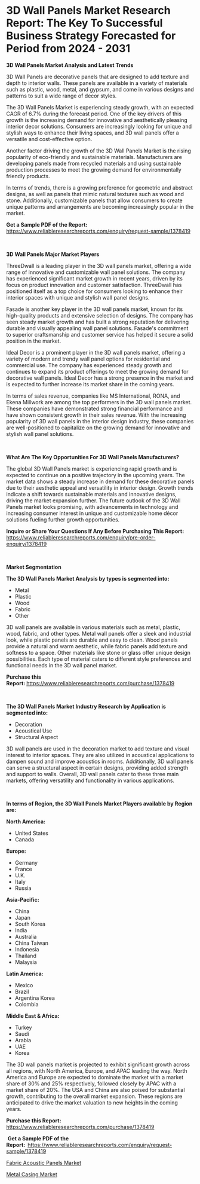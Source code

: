 <p><h1>3D Wall Panels Market Research Report: The Key To Successful Business Strategy Forecasted for Period from 2024 - 2031</h1></p><p><strong>3D Wall Panels Market Analysis and Latest Trends</strong></p>
<p><p>3D Wall Panels are decorative panels that are designed to add texture and depth to interior walls. These panels are available in a variety of materials such as plastic, wood, metal, and gypsum, and come in various designs and patterns to suit a wide range of decor styles.</p><p>The 3D Wall Panels Market is experiencing steady growth, with an expected CAGR of 6.7% during the forecast period. One of the key drivers of this growth is the increasing demand for innovative and aesthetically pleasing interior decor solutions. Consumers are increasingly looking for unique and stylish ways to enhance their living spaces, and 3D wall panels offer a versatile and cost-effective option.</p><p>Another factor driving the growth of the 3D Wall Panels Market is the rising popularity of eco-friendly and sustainable materials. Manufacturers are developing panels made from recycled materials and using sustainable production processes to meet the growing demand for environmentally friendly products.</p><p>In terms of trends, there is a growing preference for geometric and abstract designs, as well as panels that mimic natural textures such as wood and stone. Additionally, customizable panels that allow consumers to create unique patterns and arrangements are becoming increasingly popular in the market.</p></p>
<p><strong>Get a Sample PDF of the Report:&nbsp;</strong> <a href="https://www.reliableresearchreports.com/enquiry/request-sample/1378419">https://www.reliableresearchreports.com/enquiry/request-sample/1378419</a></p>
<p>&nbsp;</p>
<p><strong>3D Wall Panels Major Market Players</strong></p>
<p><p>ThreeDwall is a leading player in the 3D wall panels market, offering a wide range of innovative and customizable wall panel solutions. The company has experienced significant market growth in recent years, driven by its focus on product innovation and customer satisfaction. ThreeDwall has positioned itself as a top choice for consumers looking to enhance their interior spaces with unique and stylish wall panel designs.</p><p>Fasade is another key player in the 3D wall panels market, known for its high-quality products and extensive selection of designs. The company has seen steady market growth and has built a strong reputation for delivering durable and visually appealing wall panel solutions. Fasade's commitment to superior craftsmanship and customer service has helped it secure a solid position in the market.</p><p>Ideal Decor is a prominent player in the 3D wall panels market, offering a variety of modern and trendy wall panel options for residential and commercial use. The company has experienced steady growth and continues to expand its product offerings to meet the growing demand for decorative wall panels. Ideal Decor has a strong presence in the market and is expected to further increase its market share in the coming years.</p><p>In terms of sales revenue, companies like MS International, RONA, and Ekena Millwork are among the top performers in the 3D wall panels market. These companies have demonstrated strong financial performance and have shown consistent growth in their sales revenue. With the increasing popularity of 3D wall panels in the interior design industry, these companies are well-positioned to capitalize on the growing demand for innovative and stylish wall panel solutions.</p></p>
<p>&nbsp;</p>
<p><strong>What Are The Key Opportunities For 3D Wall Panels Manufacturers?</strong></p>
<p><p>The global 3D Wall Panels market is experiencing rapid growth and is expected to continue on a positive trajectory in the upcoming years. The market data shows a steady increase in demand for these decorative panels due to their aesthetic appeal and versatility in interior design. Growth trends indicate a shift towards sustainable materials and innovative designs, driving the market expansion further. The future outlook of the 3D Wall Panels market looks promising, with advancements in technology and increasing consumer interest in unique and customizable home décor solutions fueling further growth opportunities.</p></p>
<p><strong>Inquire or Share Your Questions If Any Before Purchasing This Report:</strong> <a href="https://www.reliableresearchreports.com/enquiry/pre-order-enquiry/1378419">https://www.reliableresearchreports.com/enquiry/pre-order-enquiry/1378419</a></p>
<p>&nbsp;</p>
<p><strong>Market Segmentation</strong></p>
<p><strong>The 3D Wall Panels Market Analysis by types is segmented into:</strong></p>
<p><ul><li>Metal</li><li>Plastic</li><li>Wood</li><li>Fabric</li><li>Other</li></ul></p>
<p><p>3D wall panels are available in various materials such as metal, plastic, wood, fabric, and other types. Metal wall panels offer a sleek and industrial look, while plastic panels are durable and easy to clean. Wood panels provide a natural and warm aesthetic, while fabric panels add texture and softness to a space. Other materials like stone or glass offer unique design possibilities. Each type of material caters to different style preferences and functional needs in the 3D wall panel market.</p></p>
<p><strong>Purchase this Report:&nbsp;</strong><a href="https://www.reliableresearchreports.com/purchase/1378419">https://www.reliableresearchreports.com/purchase/1378419</a></p>
<p>&nbsp;</p>
<p><strong>The 3D Wall Panels Market Industry Research by Application is segmented into:</strong></p>
<p><ul><li>Decoration</li><li>Acoustical Use</li><li>Structural Aspect</li></ul></p>
<p><p>3D wall panels are used in the decoration market to add texture and visual interest to interior spaces. They are also utilized in acoustical applications to dampen sound and improve acoustics in rooms. Additionally, 3D wall panels can serve a structural aspect in certain designs, providing added strength and support to walls. Overall, 3D wall panels cater to these three main markets, offering versatility and functionality in various applications.</p></p>
<p>&nbsp;</p>
<p><strong>In terms of Region, the 3D Wall Panels Market Players available by Region are:</strong></p>
<p>
    <p> <strong> North America: </strong>
        <ul>
            <li>United States</li>
            <li>Canada</li>
        </ul>
        </p> 
    <p> <strong> Europe: </strong>
        <ul>
            <li>Germany</li>
            <li>France</li>
            <li>U.K.</li>
            <li>Italy</li>
            <li>Russia</li>
        </ul>
        </p> 
    <p> <strong> Asia-Pacific: </strong>
        <ul>
            <li>China</li>
            <li>Japan</li>
            <li>South Korea</li>
            <li>India</li>
            <li>Australia</li>
            <li>China Taiwan</li>
            <li>Indonesia</li>
            <li>Thailand</li>
            <li>Malaysia</li>
        </ul>
        </p> 
    <p> <strong> Latin America: </strong>
        <ul>
            <li>Mexico</li>
            <li>Brazil</li>
            <li>Argentina Korea</li>
            <li>Colombia</li>
        </ul>
        </p> 
    <p> <strong> Middle East & Africa: </strong>
        <ul>
            <li>Turkey</li>
            <li>Saudi</li>
            <li>Arabia</li>
            <li>UAE</li>
            <li>Korea</li>
        </ul>
    </p>
    </p>
<p><p>The 3D wall panels market is projected to exhibit significant growth across all regions, with North America, Europe, and APAC leading the way. North America and Europe are expected to dominate the market with a market share of 30% and 25% respectively, followed closely by APAC with a market share of 20%. The USA and China are also poised for substantial growth, contributing to the overall market expansion. These regions are anticipated to drive the market valuation to new heights in the coming years.</p></p>
<p><strong>Purchase this Report: </strong><a href="https://www.reliableresearchreports.com/purchase/1378419">https://www.reliableresearchreports.com/purchase/1378419</a></p>
<p>&nbsp;<strong>Get a Sample PDF of the Report:&nbsp;&nbsp;</strong><a href="https://www.reliableresearchreports.com/enquiry/request-sample/1378419">https://www.reliableresearchreports.com/enquiry/request-sample/1378419</a></p>
<p><strong></strong></p>
<p><p><a href="https://github.com/dx0328/Market-Research-Report-List-1/blob/main/fabric-acoustic-panels-market.md">Fabric Acoustic Panels Market</a></p><p><a href="https://github.com/Glendatilghmankmgz0rbhwpy/Market-Research-Report-List-1/blob/main/metal-casing-market.md">Metal Casing Market</a></p></p>
